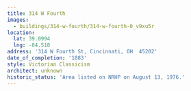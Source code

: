 ```yaml
---
title: 314 W Fourth
images:
  - buildings/314-w-fourth/314-w-fourth-0_v9xu5r
location:
  lat: 39.0994
  lng: -84.518
address: '314 W Fourth St, Cincinnati, OH  45202'
date_of_completion: '1883'
style: Victorian Classicism
architect: unknown
historic_status: 'Area listed on NRHP on August 13, 1976.'
---
```


